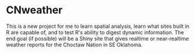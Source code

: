 # CNweather

This is a new project for me to learn spatial analysis, learn what sites built in R are capable of, and to test R's ability to digest dynamic information. The end goal (if possible) will be a Shiny site that gives realtime or near-realtime weather reports for the Choctaw Nation in SE Oklahoma.
